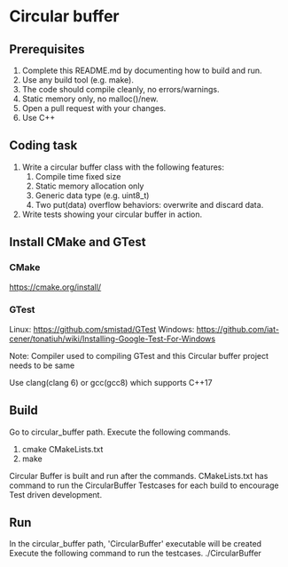 # Circular buffer

## Prerequisites

1. Complete this README.md by documenting how to build and run.
2. Use any build tool (e.g. make).
3. The code should compile cleanly, no errors/warnings.
4. Static memory only, no malloc()/new.
5. Open a pull request with your changes.
6. Use C++

## Coding task

1. Write a circular buffer class with the following features:
    1. Compile time fixed size
    2. Static memory allocation only
    3. Generic data type (e.g. uint8_t)
    4. Two put(data) overflow behaviors: overwrite and discard data.
2. Write tests showing your circular buffer in action.

## Install CMake and GTest
### CMake
https://cmake.org/install/

### GTest
Linux:
https://github.com/smistad/GTest
Windows:
https://github.com/iat-cener/tonatiuh/wiki/Installing-Google-Test-For-Windows

Note: Compiler used to compiling GTest and this Circular buffer project needs to be same

Use clang(clang 6) or gcc(gcc8) which supports C++17

## Build
Go to circular_buffer path. Execute the following commands.
1. cmake CMakeLists.txt
2. make

Circular Buffer is built and run after the commands. 
CMakeLists.txt has command to run the CircularBuffer Testcases for each build to encourage Test driven development.

## Run

In the circular_buffer path, 'CircularBuffer' executable will be created
Execute the following command to run the testcases.
./CircularBuffer